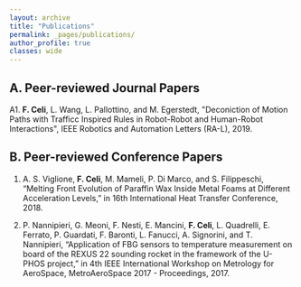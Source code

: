 ```yaml
---
layout: archive
title: "Publications"
permalink: _pages/publications/
author_profile: true
classes: wide
---
```

## A. Peer-reviewed Journal Papers

A1. **F. Celi**, L. Wang, L. Pallottino, and M. Egerstedt, "Deconiction of Motion Paths with Trafficc Inspired Rules in Robot-Robot and Human-Robot Interactions", IEEE Robotics and Automation Letters (RA-L), 2019.

## B. Peer-reviewed Conference Papers

1. A. S. Viglione, **F. Celi**, M. Mameli, P. Di Marco, and S. Filippeschi, “Melting Front Evolution of Paraffin Wax Inside Metal Foams at Different Acceleration Levels,” in 16th International Heat Transfer Conference, 2018.

1. P. Nannipieri, G. Meoni, F. Nesti, E. Mancini, **F. Celi**, L. Quadrelli, E. Ferrato, P. Guardati, F. Baronti, L. Fanucci, A. Signorini, and T. Nannipieri, “Application of FBG sensors to temperature measurement on board of the REXUS 22 sounding rocket in the framework of the U-PHOS project,” in 4th IEEE International Workshop on Metrology for AeroSpace, MetroAeroSpace 2017 - Proceedings, 2017.